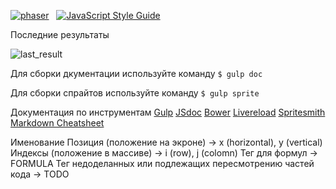 [![phaser](https://raw.githubusercontent.com/photonstorm/phaser/master/v2/resources/Phaser%20Logo/Pixel%20Art/phaser_pixel_medium_flat.png)](http://phaser.io)   [![JavaScript Style Guide](https://img.shields.io/badge/code_style-standard-brightgreen.svg)](https://standardjs.com)

Последние результаты

![last_result](../gif/last_result.gif)

Для сборки дкументации используйте команду 
`$ gulp doc`

Для сборки спрайтов используйте команду 
`$ gulp sprite`

Документация по инструментам
[Gulp](https://github.com/gulpjs/gulp/blob/master/docs/API.md)
[JSdoc](http://usejsdoc.org/index.html)
[Bower](https://bower.io/docs/api/)
[Livereload](http://livereload.com/)
[Spritesmith](https://github.com/twolfson/gulp.spritesmith)
[Markdown Cheatsheet](https://github.com/adam-p/markdown-here/wiki/Markdown-Cheatsheet)


Именование
Позиция (положение на экроне) → x (horizontal), y (vertical)
Индексы (положение в массиве) → i (row), j (colomn)
Тег для формул → FORMULA
Тег недоделанных или подлежащих пересмотрению частей кода → TODO
